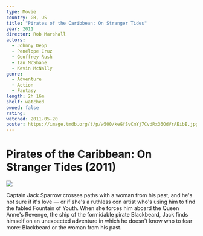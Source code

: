 ```yaml
---
type: Movie
country: GB, US
title: "Pirates of the Caribbean: On Stranger Tides"
year: 2011
director: Rob Marshall
actors:
  - Johnny Depp
  - Penélope Cruz
  - Geoffrey Rush
  - Ian McShane
  - Kevin McNally
genre:
  - Adventure
  - Action
  - Fantasy
length: 2h 16m
shelf: watched
owned: false
rating:
watched: 2011-05-20
poster: https://image.tmdb.org/t/p/w500/keGfSvCmYj7CvdRx36OdVrAEibE.jpg
---
```


# Pirates of the Caribbean: On Stranger Tides (2011)

![](https://image.tmdb.org/t/p/w500/keGfSvCmYj7CvdRx36OdVrAEibE.jpg)

Captain Jack Sparrow crosses paths with a woman from his past, and he's not sure if it's love — or if she's a ruthless con artist who's using him to find the fabled Fountain of Youth. When she forces him aboard the Queen Anne's Revenge, the ship of the formidable pirate Blackbeard, Jack finds himself on an unexpected adventure in which he doesn't know who to fear more: Blackbeard or the woman from his past.